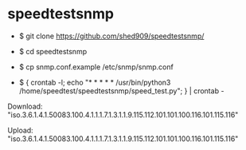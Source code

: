 # speedtestsnmp

- $ git clone https://github.com/shed909/speedtestsnmp/

- $ cd speedtestsnmp

- $ cp snmp.conf.example /etc/snmp/snmp.conf

- $ { crontab -l; echo "* * * * * /usr/bin/python3 /home/speedtest/speedtestsnmp/speed_test.py"; } | crontab -

Download: "iso.3.6.1.4.1.50083.100.4.1.1.1.7.1.3.1.1.9.115.112.101.101.100.116.101.115.116"

Upload: "iso.3.6.1.4.1.50083.100.4.1.1.1.7.1.3.1.1.9.115.112.101.101.100.116.101.115.116"
